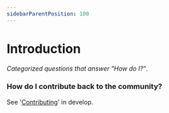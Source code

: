 ```yaml
---
sidebarParentPosition: 100
---
```


# Introduction

_Categorized questions that answer "How do I?"_.

### How do I contribute back to the community?
See '[Contributing](/develop/Contributing)' in develop.

